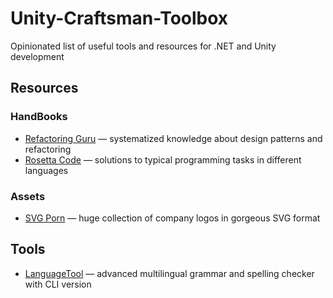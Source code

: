 # Unity-Craftsman-Toolbox
Opinionated list of useful tools and resources for .NET and Unity development
## Resources
### HandBooks
* [Refactoring Guru](https://refactoring.guru/) — systematized knowledge about design patterns and refactoring
* [Rosetta Code](https://rosettacode.org/wiki/Rosetta_Code) — solutions to typical programming tasks in different
  languages
### Assets
* [SVG Porn](https://svgporn.com/) — huge collection of company logos in gorgeous SVG format 
## Tools
* [LanguageTool](https://languagetool.org/) — advanced multilingual grammar and spelling checker with CLI version